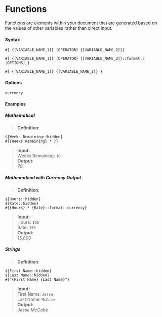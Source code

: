 # Functions

Functions are elements within your document that are generated based on the values of other variables rather than direct input.

#### Syntax
```
#{ {[VARIABLE_NAME_1]} [OPERATOR] {[VARIABLE_NAME_2]}}
```
```
#{ {[VARIABLE_NAME_1]} [OPERATOR] {[VARIABLE_NAME_2]}::format::[OPTIONS] }
```
```
#{ {[VARIABLE_NAME_1]} {[VARIABLE_NAME_2]} }
```


#### Options
`currency`

#### Examples

##### Mathematical

> **Definition:**
```
${Weeks Remaining::hidden}
#{{Weeks Remaining} * 7}
```
> **Input:**        
Weeks Remaining: `10`        
> **Output:**       
*70*

##### Mathematical with Currency Output

> **Definition:**
```
${Hours::hidden}
${Rate::hidden}
#{{Hours} * {Rate}::format::currency}
```
> **Input:**        
Hours: `100`        
Rate: `150`     
> **Output:**       
*15,000*

##### Strings

> **Definition:**
```
${First Name::hidden}
${Last Name::hidden}
#{"{First Name} {Last Name}"}
```
> **Input:**        
First Name: `Jesse`        
Last Name: `McCabe`        
> **Output:**   
*Jesse McCabe*
